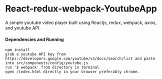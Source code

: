 # React-redux-webpack-YoutubeApp
A simple youtube video player built using Reactjs, redux, webpack, axios, and youtube API.

#### Dependencies and Running
~~~~
npm install
grab a youtube API key from https://developers.google.com/youtube/v3/docs/search/list and paste into src/components/config/youtube.js
run '$ webpack' from directory in terminal
open /index.html directly in your browser preferably chrome.
~~~~
